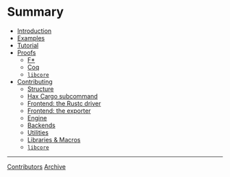 # Summary

- [Introduction](./readme.md)
- [Examples]()
- [Tutorial]()
- [Proofs]()
    - [F*]()
    - [Coq]()
    - [`libcore`]()
- [Contributing]()
    - [Structure]()
    - [Hax Cargo subcommand]()
    - [Frontend: the Rustc driver]()
    - [Frontend: the exporter]()
    - [Engine]()
    - [Backends]()
    - [Utilities]()
    - [Libraries & Macros](contributing/libraries_macros.md)
    - [`libcore`]()

---
[Contributors]()
[Archive](misc/archive.md)
